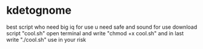 # kdetognome
best script who need big iq
for use u need safe and sound
for use download script "cool.sh"
open terminal and write "chmod +x cool.sh"
and in last write "./cool.sh"
use in your risk
